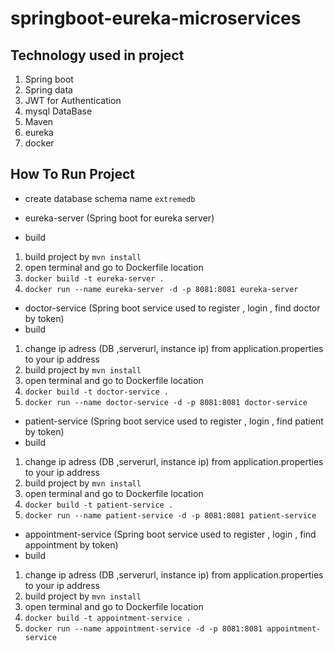 # springboot-eureka-microservices
## Technology used in project
1. Spring boot
2. Spring data
3. JWT for Authentication
4. mysql DataBase
5. Maven
6. eureka 
7. docker

## How To Run Project

- create database schema name `extremedb` 

- eureka-server (Spring boot for eureka server)
- build
1. build project by `mvn install`
2. open terminal and go to Dockerfile location 
3. `docker build -t eureka-server .`
5. `docker run --name eureka-server -d -p 8081:8081 eureka-server`



- doctor-service (Spring boot service used to register , login , find doctor by token)
- build
1. change ip adress (DB ,serverurl, instance ip) from application.properties to your ip address
2. build project by `mvn install`
3. open terminal and go to Dockerfile location 
4. `docker build -t doctor-service .`
5. `docker run --name doctor-service -d -p 8081:8081 doctor-service`


- patient-service (Spring boot service used to register , login , find patient by token)
- build
1. change ip adress (DB ,serverurl, instance ip) from application.properties to your ip address
2. build project by `mvn install`
3. open terminal and go to Dockerfile location 
4. `docker build -t patient-service .`
5. `docker run --name patient-service -d -p 8081:8081 patient-service`



- appointment-service (Spring boot service used to register , login , find appointment by token)
- build
1. change ip adress (DB ,serverurl, instance ip) from application.properties to your ip address
2. build project by `mvn install`
3. open terminal and go to Dockerfile location 
4. `docker build -t appointment-service .`
5. `docker run --name appointment-service -d -p 8081:8081 appointment-service`
